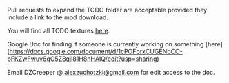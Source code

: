 Pull requests to expand the TODO folder are acceptable provided they include a link to the mod download.

You will find all TODO textures [here](https://github.com/F32Organization/Faithful32-1.7.10/tree/master/TODO).

Google Doc for finding if someone is currently working on something [here] (https://docs.google.com/document/d/1cPOFbrxCUGENbCO-pFKZwFwuv6qO5Z8qjI81H8nHAIQ/edit?usp=sharing)

Email DZCreeper @ alexzuchotzki@gmail.com for edit access to the doc.
